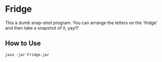 # Fridge

This a dumb snap-shot program. You can arrange the letters on the 'fridge' and then
take a snapshot of it, yay!!!

## How to Use
```
java -jar Fridge.jar
```